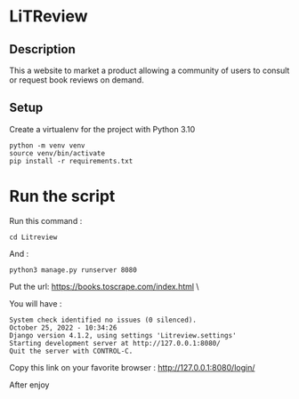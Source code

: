 # LiTReview

## Description
This a website to market a product allowing a community of users to consult or request book reviews on demand.
## Setup
Create a virtualenv for the project with Python 3.10
```
python -m venv venv
source venv/bin/activate
pip install -r requirements.txt
```
# Run the script

Run this command :
```
cd Litreview
```
And  :
```
python3 manage.py runserver 8080
```
Put the url: https://books.toscrape.com/index.html \

You will have :
```
System check identified no issues (0 silenced).
October 25, 2022 - 10:34:26
Django version 4.1.2, using settings 'Litreview.settings'
Starting development server at http://127.0.0.1:8080/
Quit the server with CONTROL-C.

```
Copy this link on your favorite browser :
http://127.0.0.1:8080/login/

After enjoy
